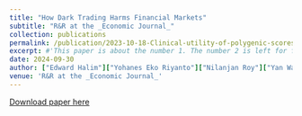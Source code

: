 ```yaml
---
title: "How Dark Trading Harms Financial Markets"
subtitle: "R&R at the _Economic Journal_"
collection: publications
permalink: /publication/2023-10-18-Clinical-utility-of-polygenic-scores-for-cardiometabolic-disease-in-Arabs
excerpt: #'This paper is about the number 1. The number 2 is left for future work.'
date: 2024-09-30
author: ["Edward Halim"]["Yohanes Eko Riyanto"]["Nilanjan Roy"]["Yan Wang"]
venue: 'R&R at the _Economic Journal_'
---
```

[Download paper here]((https://papers.ssrn.com/sol3/papers.cfm?abstract_id=4602225#:~:text=When%20information%20is%20diffused%2C%20dark,between%20informed%20and%20uninformed%20traders.))
